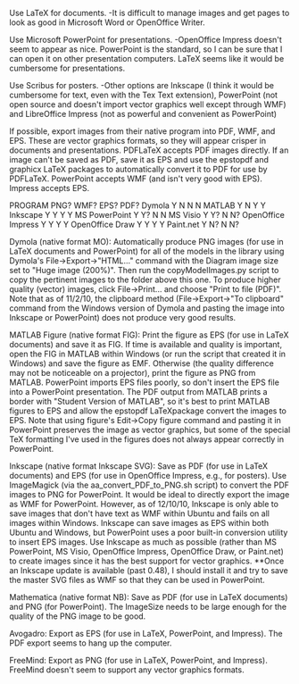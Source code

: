 Use LaTeX for documents.
    -It is difficult to manage images and get pages to look as good in Microsoft Word or OpenOffice Writer.

Use Microsoft PowerPoint for presentations.
    -OpenOffice Impress doesn't seem to appear as nice.  PowerPoint is the standard, so I can be sure that I can open it on other presentation computers.  LaTeX seems like it would be cumbersome for presentations.

Use Scribus for posters.
    -Other options are Inkscape (I think it would be cumbersome for text, even with the Tex Text extension), PowerPoint (not open source and doesn't import vector graphics well except through WMF) and LibreOffice Impress (not as powerful and convenient as PowerPoint)

If possible, export images from their native program into PDF, WMF, and EPS.  These are vector graphics formats, so they will appear crisper in documents and presentations.  PDFLaTeX accepts PDF images directly.  If an image can't be saved as PDF, save it as EPS and use the epstopdf and graphicx LaTeX packages to automatically convert it to PDF for use by PDFLaTeX.  PowerPoint accepts WMF (and isn't very good with EPS).  Impress accepts EPS.

PROGRAM             PNG?    WMF?    EPS?    PDF?
Dymola              Y       N       N       N
MATLAB              Y       N       Y       Y
Inkscape            Y       Y       Y       Y
MS PowerPoint       Y       Y?      N       N
MS Visio            Y       Y?      N       N?
OpenOffice Impress  Y       Y       Y       Y
OpenOffice Draw     Y       Y       Y       Y
Paint.net           Y       N?      N       N?

Dymola (native format MO):
Automatically produce PNG images (for use in LaTeX documents and PowerPoint) for all of the models in the library using Dymola's File->Export->"HTML..." command with the Diagram image size set to "Huge image (200%)".  Then run the copyModelImages.py script to copy the pertinent images to the folder above this one.  To produce higher quality (vector) images, click File->Print... and choose "Print to file (PDF)".  Note that as of 11/2/10, the clipboard method (File->Export->"To clipboard" command from the Windows version of Dymola and pasting the image into Inkscape or PowerPoint) does not produce very good results.

MATLAB Figure (native format FIG):
Print the figure as EPS (for use in LaTeX documents) and save it as FIG.  If time is available and quality is important, open the FIG in MATLAB within Windows (or run the script that created it in Windows) and save the figure as EMF.  Otherwise (the quality difference may not be noticeable on a projector), print the figure as PNG from MATLAB.  PowerPoint imports EPS files poorly, so don't insert the EPS file into a PowerPoint presentation.  The PDF output from MATLAB prints a border with "Student Version of MATLAB", so it's best to print MATLAB figures to EPS and allow the epstopdf LaTeXpackage convert the images to EPS. Note that using figure's Edit->Copy figure command and pasting it in PowerPoint preserves the image as vector graphics, but some of the special TeX formatting I've used in the figures does not always appear correctly in PowerPoint.

Inkscape (native format Inkscape SVG):
Save as PDF (for use in LaTeX documents) and EPS (for use in OpenOffice Impress, e.g., for posters).  Use ImageMagick (via the aa_convert_PDF_to_PNG.sh script) to convert the PDF images to PNG for PowerPoint.  It would be ideal to directly export the image as WMF for PowerPoint.  However, as of 12/10/10, Inkscape is only able to save images that don't have text as WMF within Ubuntu and fails on all images within Windows.  Inkscape can save images as EPS within both Ubuntu and Windows, but PowerPoint uses a poor built-in conversion utility to insert EPS images.  Use Inkscape as much as possible (rather than MS PowerPoint, MS Visio, OpenOffice Impress, OpenOffice Draw, or Paint.net) to create images since it has the best support for vector graphics.  **Once an Inkscape update is available (past 0.48), I should install it and try to save the master SVG files as WMF so that they can be used in PowerPoint.

Mathematica (native format NB):
Save as PDF (for use in LaTeX documents) and PNG (for PowerPoint).  The ImageSize needs to be large enough for the quality of the PNG image to be good.

Avogadro:
Export as EPS (for use in LaTeX, PowerPoint, and Impress).  The PDF export seems to hang up the computer.

FreeMind:
Export as PNG (for use in LaTeX, PowerPoint, and Impress).  FreeMind doesn't seem to support any vector graphics formats.
